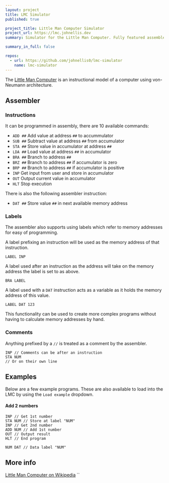 ```yaml
---
layout: project
title: LMC Simulator
published: true

project_title: Little Man Computer Simulator
project_url: https://lmc.johnellis.dev
summary: Simulator for the Little Man Computer. Fully featured assembler and emulation of von-Neumann architecture.

summary_in_full: false

repos:
  - url: https://github.com/johnellis0/lmc-simulator
    name: lmc-simulator
---
```


The [Little Man Computer](https://lmc.johnellis.dev) is an instructional model of a computer using von-Neumann architecture.

## Assembler
### Instructions

It can be programmed in assembly, there are 10 available commands:
 - `ADD ##` Add value at address `##` to accummulator
 - `SUB ##` Subtract value at address `##` from accumulator
 - `STA ##` Store value in accumulator at address `##`
 - `LDA ##` Load value at address `##` in accumulator
 - `BRA ##` Branch to address `##`
 - `BRZ ##` Branch to address `##` if accumulator is zero
 - `BRP ##` Branch to address `##` if accumulator is positive
 - `INP` Get input from user and store in accumulator
 - `OUT` Output current value in accumulator
 - `HLT` Stop execution
 
There is also the following assembler instruction:
 - `DAT ##` Store value `##` in next available memory address
 
### Labels
 
The assembler also supports using labels which refer to memory addresses for easy of programming.

A label prefixing an instruction will be used as the memory address of that instruction.

`LABEL INP`

A label used after an instruction as the address will take on the memory address the label is set to as above.

`BRA LABEL`

A label used with a `DAT` instruction acts as a variable as it holds the memory address of this value.

`LABEL DAT 123`

This functionality can be used to create more complex programs without having to calculate memory addresses by hand.

### Comments
Anything prefixed by a `//` is treated as a comment by the assembler.


    INP // Comments can be after an instruction
    STA NUM
    // Or on their own line


## Examples
Below are a few example programs. These are also available to load into the LMC by using the `Load example` dropdown.
#### Add 2 numbers

    INP // Get 1st number
    STA NUM // Store at label "NUM"
    INP // Get 2nd number
    ADD NUM // Add 1st number
    OUT // Output result
    HLT // End program

    NUM DAT // Data label "NUM"


## More info

[Little Man Computer on Wikipedia](https://en.wikipedia.org/wiki/Little_man_computer)
``